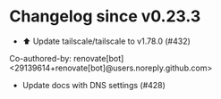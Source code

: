 # Changelog since v0.23.3
- ⬆️ Update tailscale/tailscale to v1.78.0 (#432)

Co-authored-by: renovate[bot] <29139614+renovate[bot]@users.noreply.github.com> 
- Update docs with DNS settings (#428) 
